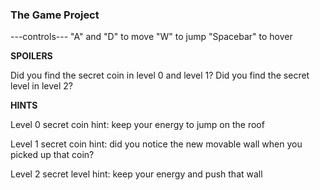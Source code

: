 ### The Game Project

---controls---
"A" and "D" to move
"W" to jump
"Spacebar" to hover

**SPOILERS**

Did you find the secret coin in level 0 and level 1?
Did you find the secret level in level 2?

**HINTS**

Level 0 secret coin hint:
	keep your energy to jump on the roof

Level 1 secret coin hint:
	did you notice the new movable wall when you picked up that coin?

Level 2 secret level hint:
	keep your energy and push that wall